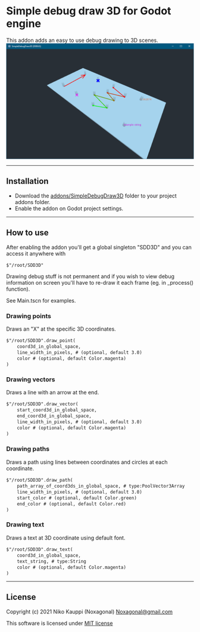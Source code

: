 # Simple debug draw 3D for Godot engine

This addon adds an easy to use debug drawing to 3D scenes.
![Example screenshot](screenshots/example.png)

------

## Installation
- Download the [addons/SimpleDebugDraw3D](addons/SimpleDebugDraw3D) folder to your project addons folder.
- Enable the addon on Godot project settings.

------

## How to use
After enabling the addon you'll get a global singleton "SDD3D" and you can access it anywhere with
```
$"/root/SDD3D"
```
Drawing debug stuff is not permanent and if you wish to view debug information on screen you'll have to re-draw it each frame (eg. in _process() function).

See Main.tscn for examples.

### Drawing points
Draws an "X" at the specific 3D coordinates.
```
$"/root/SDD3D".draw_point(
    coord3d_in_global_space,
    line_width_in_pixels, # (optional, default 3.0)
    color # (optional, default Color.magenta)
)
```

### Drawing vectors
Draws a line with an arrow at the end.
```
$"/root/SDD3D".draw_vector(
    start_coord3d_in_global_space,
    end_coord3d_in_global_space,
    line_width_in_pixels, # (optional, default 3.0)
    color # (optional, default Color.magenta)
)
```

### Drawing paths
Draws a path using lines between coordinates and circles at each coordinate.
```
$"/root/SDD3D".draw_path(
    path_array_of_coord3ds_in_global_space, # type:PoolVector3Array
    line_width_in_pixels, # (optional, default 3.0)
    start_color # (optional, default Color.green)
    end_color # (optional, default Color.red)
)
```

### Drawing text
Draws a text at 3D coordinate using default font.
```
$"/root/SDD3D".draw_text(
    coord3d_in_global_space,
    text_string, # type:String
    color # (optional, default Color.magenta)
)
```

------

## License
Copyright (c) 2021 Niko Kauppi (Noxagonal) Noxagonal@gmail.com

This software is licensed under [MIT license](LICENSE.md)
